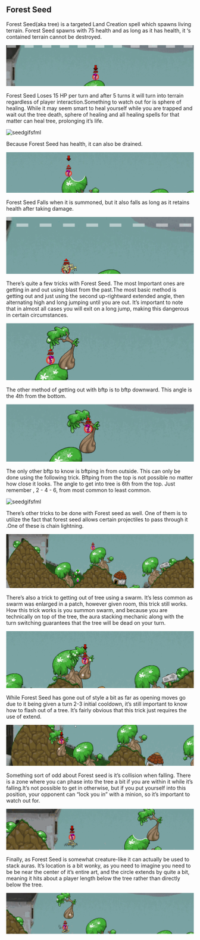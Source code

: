 ## Forest Seed 


Forest Seed(aka tree) is a targeted Land Creation spell which spawns living terrain. Forest Seed spawns with 75 health and as long as it has health, it ‘s contained terrain cannot be destroyed.


![seedgifsfml](https://raw.githubusercontent.com/1IlIl/wikidata/main/overlight/gifs/tree_health.gif)


Forest Seed Loses 15 HP per turn and after 5 turns it will turn into terrain regardless of player interaction.Something to watch out for is sphere of healing. While it may seem smart to heal yourself while you are trapped and wait out the tree death, sphere of healing and all healing spells for that matter can heal tree, prolonging it’s life.


![seedgifsfml](https://raw.githubusercontent.com/1IlIl/wikidata/main/overlight/gifs/tree_healing.gif)


Because Forest Seed has health, it can also be drained.


![seedgifsfml](https://raw.githubusercontent.com/1IlIl/wikidata/main/overlight/gifs/tree_drain.gif)


Forest Seed Falls when it is summoned, but it also falls as long as it retains health after taking damage.


![seedgifsfml](https://raw.githubusercontent.com/1IlIl/wikidata/main/overlight/gifs/tree_falls.gif)


There’s quite a few tricks with Forest Seed. The most Important ones are getting in and out using blast from the past.The most basic method is getting out and just using the second up-rightward extended angle, then alternating high and long jumping until you are out. It’s important to note that in almost all cases you will exit on a long jump, making this dangerous in certain circumstances.


![seedgifsfml](https://raw.githubusercontent.com/1IlIl/wikidata/main/overlight/gifs/tree_bftpup.gif)


The other method of getting out with bftp is to bftp downward. This angle is the 4th from the bottom.


![seedgifsfml](https://raw.githubusercontent.com/1IlIl/wikidata/main/overlight/gifs/tree_bftpdown.gif)


The only other bftp to know is bftping in from outside. This can only be done using the following trick. Bftping from the top is not possible no matter how close it looks. The angle to get into tree is 6th from the top. Just remember , 2 - 4 - 6, from most common to least common.


![seedgifsfml](https://raw.githubusercontent.com/1IlIl/wikidata/main/overlight/gifs/tree_bftpin.gif)


There’s other tricks to be done with Forest seed as well. One of them is to utilize the fact that forest seed allows certain projectiles to pass through it .One of these is chain lightning.


![seedgifsfml](https://raw.githubusercontent.com/1IlIl/wikidata/main/storm/gifs/chain5.gif)


There’s also a trick to getting out of tree using a swarm. It’s less common as swarm was enlarged in a patch, however given room, this trick still works. How this trick works is you summon swarm, and because you are technically on top of the tree, the aura stacking mechanic along with the turn switching guarantees that the tree will be dead on your turn.


![seedgifsfml](https://raw.githubusercontent.com/1IlIl/wikidata/main/overlight/gifs/tree_swarmtrick.gif)


While Forest Seed has gone out of style a bit as far as opening moves go due to it being given a turn 2-3 initial cooldown, it’s still important to know how to flash out of a tree. It’s fairly obvious that this trick just requires the use of extend.


![seedgifsfml](https://raw.githubusercontent.com/1IlIl/wikidata/main/overlight/gifs/tree_flash.gif)


Something sort of odd about Forest seed is it’s collision when falling. There is a zone where you can phase into the tree a bit if you are within it while it’s falling.It’s not possible to get in otherwise, but if you put yourself into this position, your opponent can “lock you in” with a minion, so it’s important to watch out for.


![seedgifsfml](https://raw.githubusercontent.com/1IlIl/wikidata/main/overlight/gifs/tree_hitbox.gif)


Finally, as Forest Seed is somewhat creature-like it can actually be used to stack auras. It’s location is a bit wonky, as you need to imagine you need to be be near the center of it’s entire art, and the circle extends by quite a bit, meaning it hits about a player length below the tree rather than directly below the tree.


![seedgifsfml](https://raw.githubusercontent.com/1IlIl/wikidata/main/overlight/gifs/tree_stack.gif)

